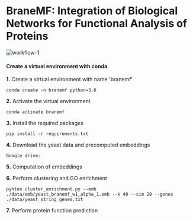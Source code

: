 # BraneMF: Integration of Biological Networks for Functional Analysis of Proteins
![workflow-1](https://user-images.githubusercontent.com/47250394/144040612-bda99618-1a26-4f69-b44c-bb0b167d1f8f.png)

#### Create a virtual environment with conda

**1.** Create a virtual environment with name 'branemf'
```
conda create -n branemf python=3.6
```

**2.** Activate the virtual environment
```
conda activate branemf
```

**3.** Install the required packages
```
pip install -r requirements.txt
```

**4.** Download the yeast data and precomputed embeddings

```
Google drive: 
```
**5.** Computation of embeddings

**6.** Perform clustering and GO enrichment

```
pyhton cluster_enrichment.py --emb ./data/emb/yeast_branemf_w1_alpha_1.emb --k 40 --sim 20 --genes ./data/yeast_string_genes.txt
```

**7.** Perform protein function prediction
